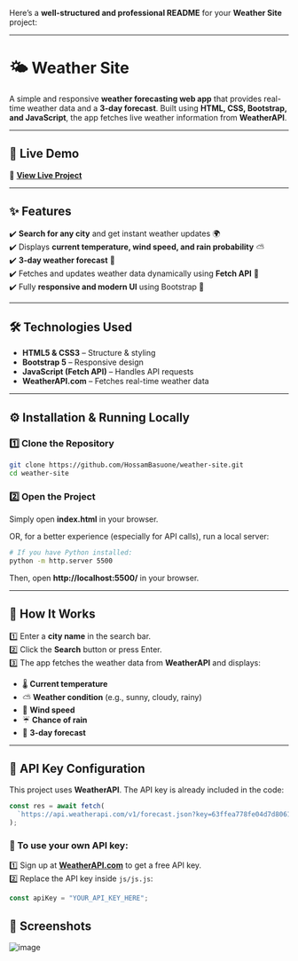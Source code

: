 Here’s a **well-structured and professional README** for your **Weather Site** project:  

---

# 🌤 **Weather Site**  

A simple and responsive **weather forecasting web app** that provides real-time weather data and a **3-day forecast**. Built using **HTML, CSS, Bootstrap, and JavaScript**, the app fetches live weather information from **WeatherAPI**.  

---

## 🚀 **Live Demo**  
🔗 **[View Live Project](https://hossambasuone.github.io/weather-site/)**  

---

## ✨ **Features**  
✔️ **Search for any city** and get instant weather updates 🌍  
✔️ Displays **current temperature, wind speed, and rain probability** ⛅  
✔️ **3-day weather forecast** 📅  
✔️ Fetches and updates weather data dynamically using **Fetch API** 🔄  
✔️ Fully **responsive and modern UI** using Bootstrap 🎨  

---

## 🛠 **Technologies Used**  
- **HTML5 & CSS3** – Structure & styling  
- **Bootstrap 5** – Responsive design  
- **JavaScript (Fetch API)** – Handles API requests  
- **WeatherAPI.com** – Fetches real-time weather data  

---

## ⚙️ **Installation & Running Locally**  

### 1️⃣ **Clone the Repository**  
```bash
git clone https://github.com/HossamBasuone/weather-site.git
cd weather-site
```

### 2️⃣ **Open the Project**  
Simply open **index.html** in your browser.  

OR, for a better experience (especially for API calls), run a local server:  
```bash
# If you have Python installed:
python -m http.server 5500
```
Then, open **http://localhost:5500/** in your browser.  

---

## 📝 **How It Works**  

1️⃣ Enter a **city name** in the search bar.  
2️⃣ Click the **Search** button or press Enter.  
3️⃣ The app fetches the weather data from **WeatherAPI** and displays:  
   - 🌡 **Current temperature**  
   - ⛅ **Weather condition** (e.g., sunny, cloudy, rainy)  
   - 💨 **Wind speed**  
   - ☔ **Chance of rain**  
   - 📅 **3-day forecast**  

---

## 🔧 **API Key Configuration**  

This project uses **WeatherAPI**. The API key is already included in the code:  
```js
const res = await fetch(
  `https://api.weatherapi.com/v1/forecast.json?key=63ffea778fe04d7d806135143240412&q=${country}&days=3`
);
```
### 🔹 To use your own API key:  
1️⃣ Sign up at **[WeatherAPI.com](https://www.weatherapi.com/)** to get a free API key.  
2️⃣ Replace the API key inside `js/js.js`:  
```js
const apiKey = "YOUR_API_KEY_HERE";
```


## 📸 Screenshots  
![image](https://github.com/user-attachments/assets/d99fd7d6-730e-4412-9712-36a348f0af37)
